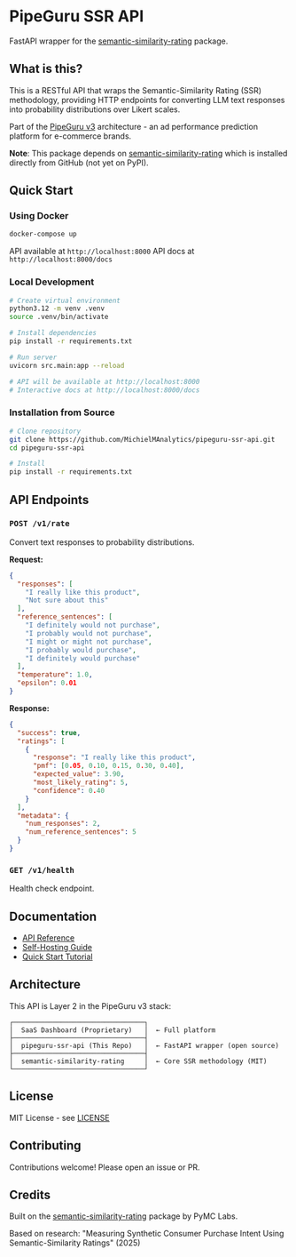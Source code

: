 # PipeGuru SSR API

FastAPI wrapper for the [semantic-similarity-rating](https://github.com/pymc-labs/semantic-similarity-rating) package.

## What is this?

This is a RESTful API that wraps the Semantic-Similarity Rating (SSR) methodology, providing HTTP endpoints for converting LLM text responses into probability distributions over Likert scales.

Part of the [PipeGuru v3](https://github.com/MichielMAnalytics/pipeguru-ssr-api) architecture - an ad performance prediction platform for e-commerce brands.

**Note**: This package depends on [semantic-similarity-rating](https://github.com/pymc-labs/semantic-similarity-rating) which is installed directly from GitHub (not yet on PyPI).

## Quick Start

### Using Docker

```bash
docker-compose up
```

API available at `http://localhost:8000`
API docs at `http://localhost:8000/docs`

### Local Development

```bash
# Create virtual environment
python3.12 -m venv .venv
source .venv/bin/activate

# Install dependencies
pip install -r requirements.txt

# Run server
uvicorn src.main:app --reload

# API will be available at http://localhost:8000
# Interactive docs at http://localhost:8000/docs
```

### Installation from Source

```bash
# Clone repository
git clone https://github.com/MichielMAnalytics/pipeguru-ssr-api.git
cd pipeguru-ssr-api

# Install
pip install -r requirements.txt
```

## API Endpoints

### `POST /v1/rate`

Convert text responses to probability distributions.

**Request:**
```json
{
  "responses": [
    "I really like this product",
    "Not sure about this"
  ],
  "reference_sentences": [
    "I definitely would not purchase",
    "I probably would not purchase",
    "I might or might not purchase",
    "I probably would purchase",
    "I definitely would purchase"
  ],
  "temperature": 1.0,
  "epsilon": 0.01
}
```

**Response:**
```json
{
  "success": true,
  "ratings": [
    {
      "response": "I really like this product",
      "pmf": [0.05, 0.10, 0.15, 0.30, 0.40],
      "expected_value": 3.90,
      "most_likely_rating": 5,
      "confidence": 0.40
    }
  ],
  "metadata": {
    "num_responses": 2,
    "num_reference_sentences": 5
  }
}
```

### `GET /v1/health`

Health check endpoint.

## Documentation

- [API Reference](docs/api-reference.md)
- [Self-Hosting Guide](docs/self-hosting.md)
- [Quick Start Tutorial](docs/quickstart.md)

## Architecture

This API is Layer 2 in the PipeGuru v3 stack:

```
┌─────────────────────────────────┐
│  SaaS Dashboard (Proprietary)   │  ← Full platform
├─────────────────────────────────┤
│  pipeguru-ssr-api (This Repo)   │  ← FastAPI wrapper (open source)
├─────────────────────────────────┤
│  semantic-similarity-rating     │  ← Core SSR methodology (MIT)
└─────────────────────────────────┘
```

## License

MIT License - see [LICENSE](LICENSE)

## Contributing

Contributions welcome! Please open an issue or PR.

## Credits

Built on the [semantic-similarity-rating](https://github.com/pymc-labs/semantic-similarity-rating) package by PyMC Labs.

Based on research: "Measuring Synthetic Consumer Purchase Intent Using Semantic-Similarity Ratings" (2025)
